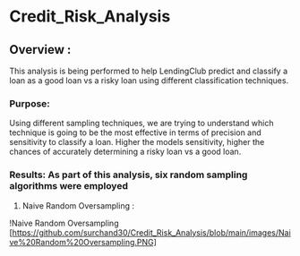 # Credit_Risk_Analysis

## Overview : 
This analysis is being performed to help LendingClub predict and classify a loan as a good loan vs a risky loan using different classification techniques.

### Purpose: 
Using different sampling techniques, we are trying to understand which technique is going to be the most effective in terms of precision and sensitivity to classify a loan. Higher the models sensitivity, higher the chances of accurately determining a risky loan vs a good loan.

### Results: As part of this analysis, six random sampling algorithms were employed

1) Naive Random Oversampling :

!Naive Random Oversampling [https://github.com/surchand30/Credit_Risk_Analysis/blob/main/images/Naive%20Random%20Oversampling.PNG]
